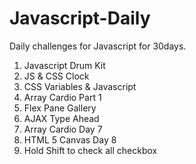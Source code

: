 # Javascript-Daily
Daily challenges for Javascript for 30days.
1. Javascript Drum Kit
2. JS & CSS Clock
3. CSS Variables & Javascript
4. Array Cardio Part 1
5. Flex Pane Gallery
6. AJAX Type Ahead
7. Array Cardio Day 7
8. HTML 5 Canvas Day 8
9. Hold Shift to check all checkbox
